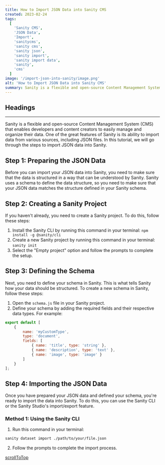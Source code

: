 ```yaml
---
title: How to Import JSON Data into Sanity CMS
created: 2023-02-24
tags:
  [
    'Sanity CMS',
    'JSON Data',
    'Import',
    'sanitycms',
    'sanity cms',
    'sanity json',
    'sanity import',
    'sanity import data',
    'sanity',
    'cms'
  ]
image: '/import-json-into-sanity/image.png'
alt: 'How to Import JSON Data into Sanity CMS'
summary: Sanity is a flexible and open-source Content Management System (CMS) that enables developers and content creators to easily manage and organize their data. One of the great features of Sanity is its ability to import data from various sources, including JSON files. In this tutorial, we will go through the steps to import JSON data into Sanity.
---
```


## Headings

---

Sanity is a flexible and open-source Content Management System (CMS) that enables developers and content creators to easily manage and organize their data. One of the great features of Sanity is its ability to import data from various sources, including JSON files. In this tutorial, we will go through the steps to import JSON data into Sanity.

## Step 1: Preparing the JSON Data

Before you can import your JSON data into Sanity, you need to make sure that the data is structured in a way that can be understood by Sanity. Sanity uses a schema to define the data structure, so you need to make sure that your JSON data matches the structure defined in your Sanity schema.

## Step 2: Creating a Sanity Project

If you haven't already, you need to create a Sanity project. To do this, follow these steps:

1. Install the Sanity CLI by running this command in your terminal: `npm install -g @sanity/cli`
2. Create a new Sanity project by running this command in your terminal: `sanity init`
3. Select the "Empty project" option and follow the prompts to complete the setup.

## Step 3: Defining the Schema

Next, you need to define your schema in Sanity. This is what tells Sanity how your data should be structured. To create a new schema in Sanity, follow these steps:

1. Open the `schema.js` file in your Sanity project.
2. Define your schema by adding the required fields and their respective data types. For example:

```javascript
export default [
	{
		name: 'myCustomType',
		type: 'document',
		fields: [
			{ name: 'title', type: 'string' },
			{ name: 'description', type: 'text' },
			{ name: 'image', type: 'image' }
		]
	}
];
```

## Step 4: Importing the JSON Data

Once you have prepared your JSON data and defined your schema, you're ready to import the data into Sanity. To do this, you can use the Sanity CLI or the Sanity Studio's import/export feature.

### Method 1: Using the Sanity CLI

1. Run this command in your terminal:

```bash
sanity dataset import ./path/to/your/file.json
```

2. Follow the prompts to complete the import process.

[scrollToTop](#headings)
